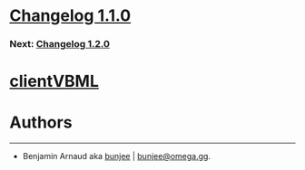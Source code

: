 # [Changelog 1.1.0](http://omega.gg/MotionMonkey/changes/1.1.0.html)

### Next: [Changelog 1.2.0](1.2.0.html)

# [clientVBML](http://omega.gg/clientVBML)

# Authors
---

- Benjamin Arnaud aka [bunjee](http://bunjee.me) | <bunjee@omega.gg>.
